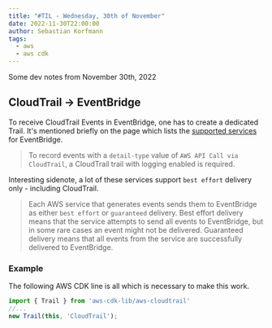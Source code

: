 ```yaml
---
title: "#TIL - Wednesday, 30th of November"
date: 2022-11-30T22:00:00
author: Sebastian Korfmann
tags:
  - aws
  - aws cdk
---
```


Some dev notes from November 30th, 2022

<!--more-->

## CloudTrail -> EventBridge

To receive CloudTrail Events in EventBridge, one has to create a dedicated Trail. It's mentioned briefly on the page which lists the [supported services](https://docs.aws.amazon.com/eventbridge/latest/userguide/eb-service-event.html) for EventBridge.

> To record events with a `detail-type` value of `AWS API Call via CloudTrail`, a CloudTrail trail with logging enabled is required.

Interesting sidenote, a lot of these services support `best effort` delivery only - including CloudTrail.

> Each AWS service that generates events sends them to EventBridge as either `best effort` or `guaranteed` delivery. Best effort delivery means that the service attempts to send all events to EventBridge, but in some rare cases an event might not be delivered. Guaranteed delivery means that all events from the service are successfully delivered to EventBridge.

### Example

The following AWS CDK line is all which is necessary to make this work.

```js
import { Trail } from 'aws-cdk-lib/aws-cloudtrail'
//...
new Trail(this, 'CloudTrail');
```
